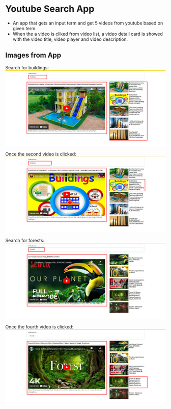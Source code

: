# Youtube Search App
- An app that gets an input term and get 5 videos from youtube based on given term.
- When the a video is cliked from video list, a video detail card is showed with the video title, video player and video description.

## Images from App
Search for buildings:
![Image when current season is Winter](https://github.com/volkanulker/React-Apps/blob/main/Assets/youtube-search-app/buildings.jpg?raw=true)

Once the second video is clicked:
![Image when current season is Winter](https://github.com/volkanulker/React-Apps/blob/main/Assets/youtube-search-app/buildings-selected.jpg?raw=true)

Search for forests:
![Image when current season is Summer](https://github.com/volkanulker/React-Apps/blob/main/Assets/youtube-search-app/forests.jpg?raw=true)

Once the fourth video is clicked:
![Image when current season is Winter](https://github.com/volkanulker/React-Apps/blob/main/Assets/youtube-search-app/forests-selected.jpg?raw=true)